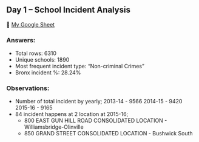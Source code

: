 ## Day 1 – School Incident Analysis

🔗 [My Google Sheet]([https://docs.google.com/spreadsheets/d/...](https://docs.google.com/spreadsheets/d/1haCpNWI7M6vPY4TNR6rfQNSodTmDrgQPa73RpVbYXBU/edit?usp=sharing))

### Answers:
- Total rows: 6310
- Unique schools: 1890
- Most frequent incident type: “Non-criminal Crimes”
- Bronx incident %: 28.24%

### Observations:
- Number of total incident by yearly;
  2013-14 - 9566
  2014-15 - 9420
  2015-16 - 9165
- 84 incident happens at 2 location at 2015-16;
  * 800 EAST GUN HILL ROAD CONSOLIDATED LOCATION - Williamsbridge-Olinville
  * 850 GRAND STREET CONSOLIDATED LOCATION - Bushwick South
  
